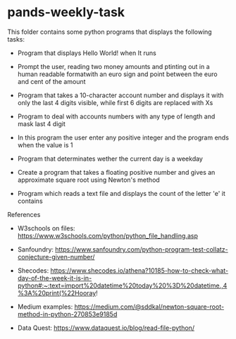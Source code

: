 # pands-weekly-task


This folder contains some python programs that displays the following tasks:


- Program that displays Hello World! when It runs

- Prompt the user, reading two money amounts and ptinting out in a human readable formatwith an euro sign  and point between the euro and cent of the amount 

- Program that takes a 10-character account number and displays it with only the last 4 digits visible, while first 6 digits are replaced with Xs

- Program to deal with accounts numbers with any type of length and mask last 4 digit

- In this program the user enter any positive integer and the program ends when the value is 1

- Program that determinates wether the current day is a weekday

- Create a program that takes a floating positive number and gives an approximate square root using Newton's method

- Program  which reads a text file and displays the count of the letter 'e' it contains



References

 - W3schools on files:  https://www.w3schools.com/python/python_file_handling.asp
 
- Sanfoundry: https://www.sanfoundry.com/python-program-test-collatz-conjecture-given-number/

- Shecodes: https://www.shecodes.io/athena?10185-how-to-check-what-day-of-the-week-it-is-in-python#:~:text=import%20datetime%20today%20%3D%20datetime.,4%3A%20print(%22Hooray!

- Medium examples: https://medium.com/@sddkal/newton-square-root-method-in-python-270853e9185d

- Data Quest: https://www.dataquest.io/blog/read-file-python/




